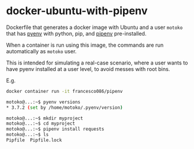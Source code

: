 # docker-ubuntu-with-pipenv

Dockerfile that generates a docker image with Ubuntu and a user `motoko` that has [pyenv](https://github.com/pyenv/pyenv) with python, pip, and [pipenv](https://pipenv.readthedocs.io/en/latest/) pre-installed.

When a container is run using this image, the commands are run automatically as `motoko` user.

This is intended for simulating a real-case scenario, where a user wants to have pyenv installed at a user level, to avoid messes with root bins.

E.g.

```bash
docker container run -it francesco086/pipenv

motoko@...:~$ pyenv versions
* 3.7.2 (set by /home/motoko/.pyenv/version)

motoko@...:~$ mkdir myproject
motoko@...:~$ cd myproject
motoko@...:~$ pipenv install requests
motoko@...:~$ ls
Pipfile  Pipfile.lock
```